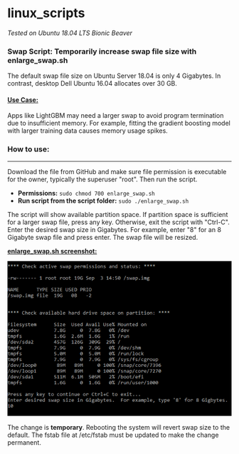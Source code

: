 # linux_scripts
*Tested on Ubuntu 18.04 LTS Bionic Beaver*

### Swap Script: Temporarily increase swap file size with enlarge_swap.sh

The default swap file size on Ubuntu Server 18.04 is only 4 Gigabytes.  In contrast, desktop Dell Ubuntu 16.04 allocates
over 30 GB.

#### <ins>Use Case:</ins>
Apps like LightGBM may need a larger swap to avoid program termination due to insufficient memory.  For example, fitting
the gradient boosting model with larger training data causes memory usage spikes.

### How to use:
***
Download the file from GitHub and make sure file permission is executable for the owner, typically the superuser "root".
Then run the script.

* **Permissions:** `sudo chmod 700 enlarge_swap.sh`
* **Run script from the script folder:** `sudo ./enlarge_swap.sh`

The script will show available partition space.  If partition space is sufficient for a larger swap file, press any key.
Otherwise, exit the script with "Ctrl-C".  Enter the desired swap size in Gigabytes.  For example, enter "8" for an
8 Gigabyte swap file and press enter.  The swap file will be resized.

<ins>**enlarge_swap.sh screenshot:**</ins>

![Alt text](images/enlarge-swap-pic.PNG)

The change is **temporary**.  Rebooting the system will revert swap size to the default.  The fstab file at /etc/fstab must be
updated to make the change permanent.

